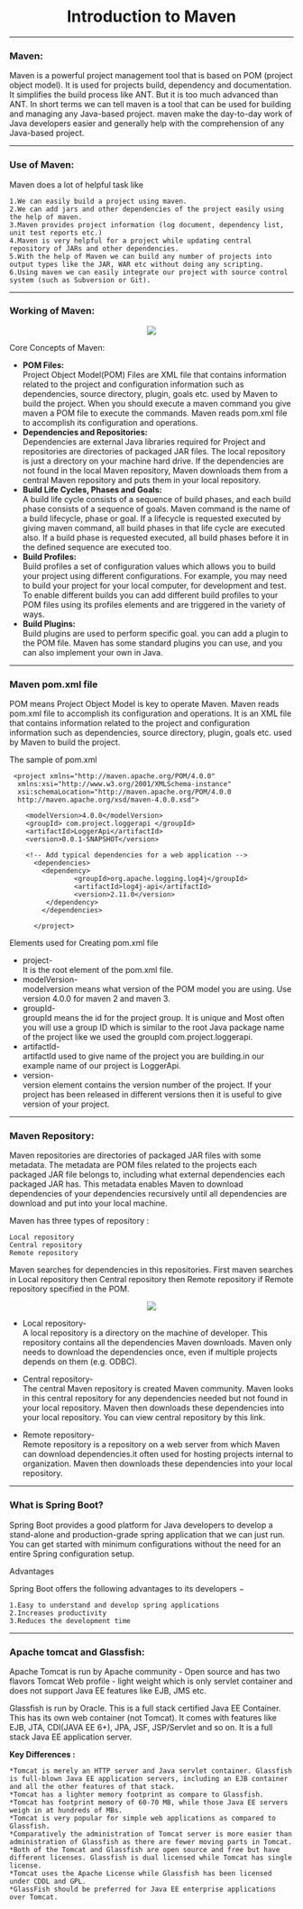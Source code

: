 <h1 align="center">Introduction to Maven </h1>

-------------

### Maven:

Maven is a powerful project management tool that is based on POM (project object model). It is used for projects build, dependency and documentation. It simplifies the build process like ANT. But it is too much advanced than ANT.
In short terms we can tell maven is a tool that can be used for building and managing any Java-based project. maven make the day-to-day work of Java developers easier and generally help with the comprehension of any Java-based project.

--------

### Use of Maven:

Maven does a lot of helpful task like

    1.We can easily build a project using maven.
    2.We can add jars and other dependencies of the project easily using the help of maven.
    3.Maven provides project information (log document, dependency list, unit test reports etc.)
    4.Maven is very helpful for a project while updating central repository of JARs and other dependencies.
    5.With the help of Maven we can build any number of projects into output types like the JAR, WAR etc without doing any scripting.
    6.Using maven we can easily integrate our project with source control system (such as Subversion or Git).

-----------

### Working of Maven:

<p align="center"> <img src="https://media.geeksforgeeks.org/wp-content/uploads/How-Maven-Works.jpg"> </p>

Core Concepts of Maven:

  * **POM Files:**<br/> 
   Project Object Model(POM) Files are XML file that contains information related to the project and configuration information such as dependencies, source directory, plugin, goals etc. used by Maven to build the project. When you should execute a maven command you give maven a POM file to execute the commands. Maven reads pom.xml file to accomplish its configuration and operations.
  * **Dependencies and Repositories:**<br/>
     Dependencies are external Java libraries required for Project and repositories are directories of packaged JAR files. The local repository is just a directory on your machine hard drive. If the dependencies are not found in the local Maven repository, Maven downloads them from a central Maven repository and puts them in your local repository.
   * **Build Life Cycles, Phases and Goals:**<br/>
     A build life cycle consists of a sequence of build phases, and each build phase consists of a sequence of goals. Maven command is the name of a build lifecycle, phase or goal. If a lifecycle is requested executed by giving maven command, all build phases in that life cycle are executed also. If a build phase is requested executed, all build phases before it in the defined sequence are executed too.
   * **Build Profiles:**<br/>
      Build profiles a set of configuration values which allows you to build your project using different configurations. For example, you may need to build your project for your local computer, for development and test. To enable different builds you can add different build profiles to your POM files using its profiles elements and are triggered in the variety of ways.
   * **Build Plugins:**<br/>
      Build plugins are used to perform specific goal. you can add a plugin to the POM file. Maven has some standard plugins you can use, and you can also implement your own in Java.

-------------------

### Maven pom.xml file

POM means Project Object Model is key to operate Maven. Maven reads pom.xml file to accomplish its configuration and operations. It is an XML file that contains information related to the project and configuration information such as dependencies, source directory, plugin, goals etc. used by Maven to build the project.

The sample of pom.xml

     <project xmlns="http://maven.apache.org/POM/4.0.0"
      xmlns:xsi="http://www.w3.org/2001/XMLSchema-instance"
	  xsi:schemaLocation="http://maven.apache.org/POM/4.0.0
      http://maven.apache.org/xsd/maven-4.0.0.xsd">
		
		<modelVersion>4.0.0</modelVersion>
		<groupId> com.project.loggerapi </groupId>
		<artifactId>LoggerApi</artifactId>
		<version>0.0.1-SNAPSHOT</version>
		
	    <!-- Add typical dependencies for a web application -->
	      <dependencies>
			<dependency>
					<groupId>org.apache.logging.log4j</groupId>
					<artifactId>log4j-api</artifactId>
					<version>2.11.0</version>
		     </dependency>
	        </dependencies>
	
          </project>



Elements used for Creating pom.xml file

   * project- <br/>
    It is the root element of the pom.xml file.
   * modelVersion-<br/>
    modelversion means what version of the POM model you are using. Use version 4.0.0 for maven 2 and maven 3.
   * groupId- <br/>
    groupId means the id for the project group. It is unique and Most often you will use a group ID which is similar to the root Java package name of the project like we used the groupId com.project.loggerapi.
   * artifactId- <br/>
    artifactId used to give name of the project you are building.in our example name of our project is LoggerApi.
   * version- <br/>
    version element contains the version number of the project. If your project has been released in different versions then it is useful to give version of your project.

------------

### Maven Repository:

Maven repositories are directories of packaged JAR files with some metadata. The metadata are POM files related to the projects each packaged JAR file belongs to, including what external dependencies each packaged JAR has. This metadata enables Maven to download dependencies of your dependencies recursively until all dependencies are download and put into your local machine.

Maven has three types of repository :

    Local repository
    Central repository
    Remote repository

Maven searches for dependencies in this repositories. First maven searches in Local repository then Central repository then Remote repository if Remote repository specified in the POM.

<p align="center"> <img src="https://media.geeksforgeeks.org/wp-content/uploads/Maven-Repository.jpg"> </p>

* Local repository- <br/>
  A local repository is a directory on the machine of developer. This repository contains all the dependencies Maven downloads. Maven only needs to download the dependencies once, even if multiple projects depends on them (e.g. ODBC).

* Central repository- <br/>
  The central Maven repository is created Maven community. Maven looks in this central repository for any dependencies needed but not found in your local repository. Maven then downloads these dependencies into your local repository. You can view central repository by this link.

* Remote repository- <br/>
  Remote repository is a repository on a web server from which Maven can download dependencies.it often used for hosting projects internal to organization. Maven then downloads these dependencies into your local repository.

---------------------

### What is Spring Boot?

Spring Boot provides a good platform for Java developers to develop a stand-alone and production-grade spring application that we can just run. You can get started with minimum configurations without the need for an entire Spring configuration setup.

Advantages

Spring Boot offers the following advantages to its developers −

    1.Easy to understand and develop spring applications
    2.Increases productivity
    3.Reduces the development time
  
-------------

### Apache tomcat and Glassfish:
 
Apache Tomcat is run by Apache community - Open source and has two flavors Tomcat Web profile - light weight which is only servlet container and does not support Java EE features like EJB, JMS etc.

Glassfish is run by Oracle. This is a full stack certified Java EE Container. This has its own web container (not Tomcat). It comes with features like EJB, JTA, CDI(JAVA EE 6+), JPA, JSF, JSP/Servlet and so on. It is a full stack Java EE application server.

**Key Differences :**

    *Tomcat is merely an HTTP server and Java servlet container. Glassfish is full-blown Java EE application servers, including an EJB container and all the other features of that stack.
    *Tomcat has a lighter memory footprint as compare to Glassfish.
    *Tomcat has footprint memory of 60-70 MB, while those Java EE servers weigh in at hundreds of MBs.
    *Tomcat is very popular for simple web applications as compared to Glassfish.
    *Comparatively the administration of Tomcat server is more easier than administration of Glassfish as there are fewer moving parts in Tomcat.
    *Both of the Tomcat and Glassfish are open source and free but have different licenses. Glassfish is dual licensed while Tomcat has single license.
    *Tomcat uses the Apache License while Glassfish has been licensed under CDDL and GPL.
    *GlassFish should be preferred for Java EE enterprise applications over Tomcat.
